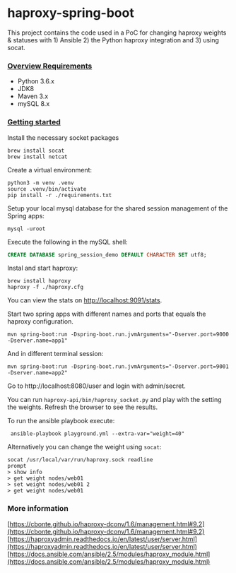 # haproxy-spring-boot

This project contains the code used in a PoC for changing haproxy weights & statuses with 1) Ansible 2) the Python haproxy integration and 3) using socat.

### [Overview Requirements](#system-requirements)

- Python 3.6.x
- JDK8
- Maven 3.x
- mySQL 8.x

### [Getting started](#getting-started)
Install the necessary socket packages
```
brew install socat
brew install netcat
```
Create a virtual environment:
```
python3 -m venv .venv
source .venv/bin/activate
pip install -r ./requirements.txt
```
Setup your local mysql database for the shared session management of the Spring apps: 
```
mysql -uroot
```
Execute the following in the mySQL shell:
```sql
CREATE DATABASE spring_session_demo DEFAULT CHARACTER SET utf8;
```
Instal and start haproxy:
```
brew install haproxy
haproxy -f ./haproxy.cfg
```
You can view the stats on [http://localhost:9091/stats](http://localhost:9091/stats).

Start two spring apps with different names and ports that equals the haproxy configuration.
```
mvn spring-boot:run -Dspring-boot.run.jvmArguments="-Dserver.port=9000 -Dserver.name=app1"
```
And in different terminal session:
```
mvn spring-boot:run -Dspring-boot.run.jvmArguments="-Dserver.port=9001 -Dserver.name=app2"
```
Go to http://localhost:8080/user and login with admin/secret.

You can run `haproxy-api/bin/haproxy_socket.py` and play with the setting the weights. Refresh the browser to see the results. 

To run the ansible playbook execute:
```
 ansible-playbook playground.yml --extra-var="weight=40"
```
Alternatively you can change the weight using `socat`:
```
socat /usr/local/var/run/haproxy.sock readline
prompt
> show info
> get weight nodes/web01
> set weight nodes/web01 2
> get weight nodes/web01
```
### More information
[https://cbonte.github.io/haproxy-dconv/1.6/management.html#9.2](https://cbonte.github.io/haproxy-dconv/1.6/management.html#9.2)
[https://haproxyadmin.readthedocs.io/en/latest/user/server.html](https://haproxyadmin.readthedocs.io/en/latest/user/server.html)
[https://docs.ansible.com/ansible/2.5/modules/haproxy_module.html](https://docs.ansible.com/ansible/2.5/modules/haproxy_module.html)
